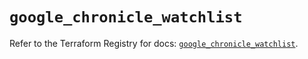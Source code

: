 # `google_chronicle_watchlist`

Refer to the Terraform Registry for docs: [`google_chronicle_watchlist`](https://registry.terraform.io/providers/hashicorp/google-beta/6.49.1/docs/resources/google_chronicle_watchlist).
